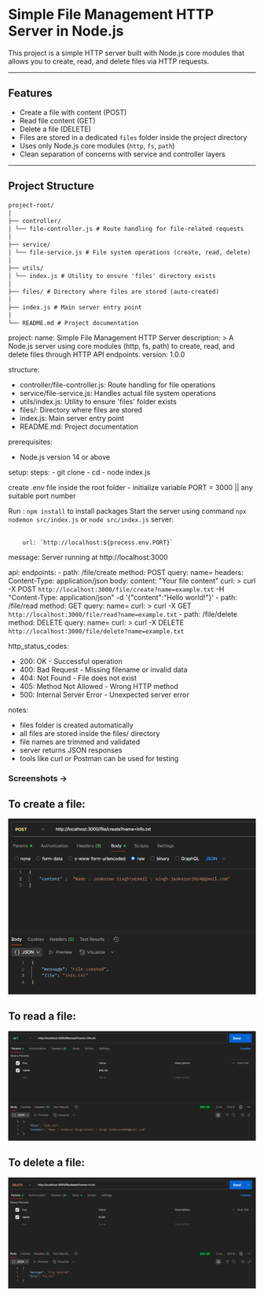 # Simple File Management HTTP Server in Node.js

This project is a simple HTTP server built with Node.js core modules that allows you to create, read, and delete files via HTTP requests.

---

## Features

- Create a file with content (POST)
- Read file content (GET)
- Delete a file (DELETE)
- Files are stored in a dedicated `files` folder inside the project directory
- Uses only Node.js core modules (`http`, `fs`, `path`)
- Clean separation of concerns with service and controller layers

---

## Project Structure

```text
project-root/
│
├── controller/
│ └── file-controller.js # Route handling for file-related requests
│
├── service/
│ └── file-service.js # File system operations (create, read, delete)
│
├── utils/
│ └── index.js # Utility to ensure 'files' directory exists
│
├── files/ # Directory where files are stored (auto-created)
│
├── index.js # Main server entry point
│
└── README.md # Project documentation
```

project:
name: Simple File Management HTTP Server
description: >
A Node.js server using core modules (http, fs, path) to create, read, and delete files
through HTTP API endpoints.
version: 1.0.0

structure:

- controller/file-controller.js: Route handling for file operations
- service/file-service.js: Handles actual file system operations
- utils/index.js: Utility to ensure 'files' folder exists
- files/: Directory where files are stored
- index.js: Main server entry point
- README.md: Project documentation

prerequisites:

- Node.js version 14 or above

setup:
steps: - git clone <repository-url> - cd <repository-folder> - node index.js

create .env file inside the root folder - initialize variable PORT = 3000 || any suitable port number

Run : `npm install` to install packages
Start the server using command `npx nodemon src/index.js` or `node src/index.js`
server:

```

    url: `http://localhost:${process.env.PORT}`

```

message: Server running at http://localhost:3000

api:
endpoints: - path: /file/create
method: POST
query: name=<filename>
headers:
Content-Type: application/json
body:
content: "Your file content"
curl: >
curl -X POST `http://localhost:3000/file/create?name=example.txt`
-H "Content-Type: application/json"
-d '{"content":"Hello world!"}' - path: /file/read
method: GET
query: name=<filename>
curl: >
curl -X GET `http://localhost:3000/file/read?name=example.txt` - path: /file/delete
method: DELETE
query: name=<filename>
curl: >
curl -X DELETE `http://localhost:3000/file/delete?name=example.txt`

http_status_codes:

- 200: OK - Successful operation
- 400: Bad Request - Missing filename or invalid data
- 404: Not Found - File does not exist
- 405: Method Not Allowed - Wrong HTTP method
- 500: Internal Server Error - Unexpected server error

notes:

- files folder is created automatically
- all files are stored inside the files/ directory
- file names are trimmed and validated
- server returns JSON responses
- tools like curl or Postman can be used for testing

### Screenshots ->

## To create a file:

![Alt text](images4Readme/createFile.png)

## To read a file:

![Alt text](images4Readme/readFile.png)

## To delete a file:

![Alt text](images4Readme/deleteFile.png)

```

```

